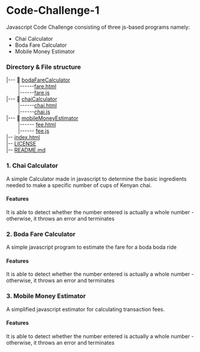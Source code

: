 # Code-Challenge-1
Javascript Code Challenge consisting of three js-based programs namely:
+ Chai Calculator
+ Boda Fare Calculator
+ Mobile Money Estimator

### Directory & File structure

|--- :file_folder: [bodaFareCalculator](./bodaFareCalculator) 
<br/>&nbsp;&nbsp;&nbsp;&nbsp;&nbsp;&nbsp;&nbsp;&nbsp;|------[fare.html](./bodaFareCalculator/fare.html)
<br/>&nbsp;&nbsp;&nbsp;&nbsp;&nbsp;&nbsp;&nbsp;&nbsp;|------[fare.js](./bodaFareCalculator/fare.js)
<br/>
|--- :file_folder: [chaiCalculator](./chaiCalculator)
<br/>&nbsp;&nbsp;&nbsp;&nbsp;&nbsp;&nbsp;&nbsp;&nbsp;|------[chai.html](./dir1/file11.ext)
<br/>&nbsp;&nbsp;&nbsp;&nbsp;&nbsp;&nbsp;&nbsp;&nbsp;|------[chai.js](./dir1/file12.ext)
<br/>
|--- :file_folder: [mobileMoneyEstimator](./mobileMoneyEstimator)
<br/>&nbsp;&nbsp;&nbsp;&nbsp;&nbsp;&nbsp;&nbsp;&nbsp;|------ [fee.html](./mobileMoneyEstimator/fee.html)
<br/>&nbsp;&nbsp;&nbsp;&nbsp;&nbsp;&nbsp;&nbsp;&nbsp;|------ [fee.js](./mobileMoneyEstimator/fee.js)
<br/>|-- [index.html](./index.html)
<br/>|-- [LICENSE](./LICENSE)
<br/>|-- [README.md](./README.md)

### 1. Chai Calculator
A simple Calculator made in javascript to determine the basic ingredients needed to make a specific number of cups of Kenyan chai.
#### Features
It is able to detect whether the number entered is actually a whole number - otherwise, it throws an error and terminates


### 2. Boda Fare Calculator
A simple javascript program to estimate the fare for a boda boda ride
#### Features
It is able to detect whether the number entered is actually a whole number - otherwise, it throws an error and terminates

### 3. Mobile Money Estimator
A simplified javascript estimator for calculating transaction fees.
#### Features
It is able to detect whether the number entered is actually a whole number - otherwise, it throws an error and terminates
